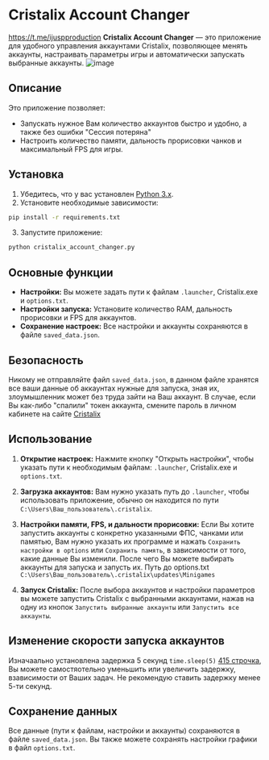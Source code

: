 
# Cristalix Account Changer

https://t.me/ijuspproduction
**Cristalix Account Changer** — это приложение для удобного управления аккаунтами Cristalix, позволяющее менять аккаунты, настраивать параметры игры и автоматически запускать выбранные аккаунты.
![image](https://github.com/user-attachments/assets/6a371d7f-655a-4f68-8727-e13c387f7abf)


## Описание

Это приложение позволяет:

- Запускать нужное Вам количество аккаунтов быстро и удобно, а также без ошибки "Сессия потеряна"
- Настроить количество памяти, дальность прорисовки чанков и максимальный FPS для игры.


## Установка

1. Убедитесь, что у вас установлен [Python 3.x](https://www.python.org/downloads/).
2. Установите необходимые зависимости:

```bash
pip install -r requirements.txt
```

3. Запустите приложение:

```bash
python cristalix_account_changer.py
```

## Основные функции

- **Настройки:** Вы можете задать пути к файлам `.launcher`, Cristalix.exe и `options.txt`.
- **Настройки запуска:** Установите количество RAM, дальность прорисовки и FPS для аккаунтов.
- **Сохранение настроек:** Все настройки и аккаунты сохраняются в файле `saved_data.json`.

## Безопасность

Никому не отправляйте файл `saved_data.json`, в данном файле хранятся все ваши данные об аккаунтах нужные для запуска, зная их, злоумышленник может без труда зайти на Ваш аккаунт.
В случае, если Вы как-либо "спалили" токен аккаунта, смените пароль в личном кабинете на сайте [Cristalix](https://cristalix.gg/) 

## Использование

1. **Открытие настроек:**
   Нажмите кнопку "Открыть настройки", чтобы указать пути к необходимым файлам: `.launcher`, Cristalix.exe и `options.txt`.

2. **Загрузка аккаунтов:**
   Вам нужно указать путь до `.launcher`, чтобы использовать приложение, обычно он находится по пути `C:\Users\Ваш_пользователь\.cristalix`.

3. **Настройки памяти, FPS, и дальности прорисовки:**
   Если Вы хотите запустить аккаунты с конкретно указанными ФПС, чанками или памятью, Вам нужно указать их программе и нажать `Сохранить настройки в options` или `Сохранить память`, в зависимости от того, какие данные Вы изменили. После чего Вы можете выбирать аккаунты для запуска и запусть их. Путь до options.txt `C:\Users\Ваш_пользователь\.cristalix\updates\Minigames` 

4. **Запуск Cristalix:**
   После выбора аккаунтов и настройки параметров вы можете запустить Cristalix с выбранными аккаунтами, нажав на одну из кнопок `Запустить выбранные аккаунты` или `Запустить все аккаунты`.

## Изменение скорости запуска аккаунтов

Изначаально установлена задержка 5 секунд `time.sleep(5)` [415 строчка](https://github.com/iJuspBot/Cristalix-Accounts-Changer/blob/056551f0b416b7d603078525aa8ca4f4963f9f4c/cristalix_account_changer.py#L415), Вы можете самостяотельно уменьшить или увеличить задержку, взависимости от Ваших задач. 
Не рекомендую ставить задержку менее 5-ти секунд. 

## Сохранение данных

Все данные (пути к файлам, настройки и аккаунты) сохраняются в файле `saved_data.json`. Вы также можете сохранять настройки графики в файл `options.txt`.




